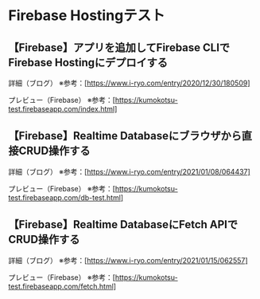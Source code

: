 # Firebase Hostingテスト

## 【Firebase】アプリを追加してFirebase CLIでFirebase Hostingにデプロイする

詳細（ブログ）
※参考：[https://www.i-ryo.com/entry/2020/12/30/180509]

プレビュー（Firebase）
※参考：[https://kumokotsu-test.firebaseapp.com/index.html]


## 【Firebase】Realtime Databaseにブラウザから直接CRUD操作する

詳細（ブログ）
※参考：[https://www.i-ryo.com/entry/2021/01/08/064437]

プレビュー（Firebase）
※参考：[https://kumokotsu-test.firebaseapp.com/db-test.html]

## 【Firebase】Realtime DatabaseにFetch APIでCRUD操作する

詳細（ブログ）
※参考：[https://www.i-ryo.com/entry/2021/01/15/062557]

プレビュー（Firebase）
※参考：[https://kumokotsu-test.firebaseapp.com/fetch.html]

